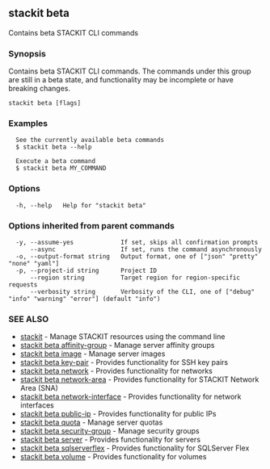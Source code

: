 ## stackit beta

Contains beta STACKIT CLI commands

### Synopsis

Contains beta STACKIT CLI commands.
The commands under this group are still in a beta state, and functionality may be incomplete or have breaking changes.

```
stackit beta [flags]
```

### Examples

```
  See the currently available beta commands
  $ stackit beta --help

  Execute a beta command
  $ stackit beta MY_COMMAND
```

### Options

```
  -h, --help   Help for "stackit beta"
```

### Options inherited from parent commands

```
  -y, --assume-yes             If set, skips all confirmation prompts
      --async                  If set, runs the command asynchronously
  -o, --output-format string   Output format, one of ["json" "pretty" "none" "yaml"]
  -p, --project-id string      Project ID
      --region string          Target region for region-specific requests
      --verbosity string       Verbosity of the CLI, one of ["debug" "info" "warning" "error"] (default "info")
```

### SEE ALSO

* [stackit](./stackit.md)	 - Manage STACKIT resources using the command line
* [stackit beta affinity-group](./stackit_beta_affinity-group.md)	 - Manage server affinity groups
* [stackit beta image](./stackit_beta_image.md)	 - Manage server images
* [stackit beta key-pair](./stackit_beta_key-pair.md)	 - Provides functionality for SSH key pairs
* [stackit beta network](./stackit_beta_network.md)	 - Provides functionality for networks
* [stackit beta network-area](./stackit_beta_network-area.md)	 - Provides functionality for STACKIT Network Area (SNA)
* [stackit beta network-interface](./stackit_beta_network-interface.md)	 - Provides functionality for network interfaces
* [stackit beta public-ip](./stackit_beta_public-ip.md)	 - Provides functionality for public IPs
* [stackit beta quota](./stackit_beta_quota.md)	 - Manage server quotas
* [stackit beta security-group](./stackit_beta_security-group.md)	 - Manage security groups
* [stackit beta server](./stackit_beta_server.md)	 - Provides functionality for servers
* [stackit beta sqlserverflex](./stackit_beta_sqlserverflex.md)	 - Provides functionality for SQLServer Flex
* [stackit beta volume](./stackit_beta_volume.md)	 - Provides functionality for volumes

